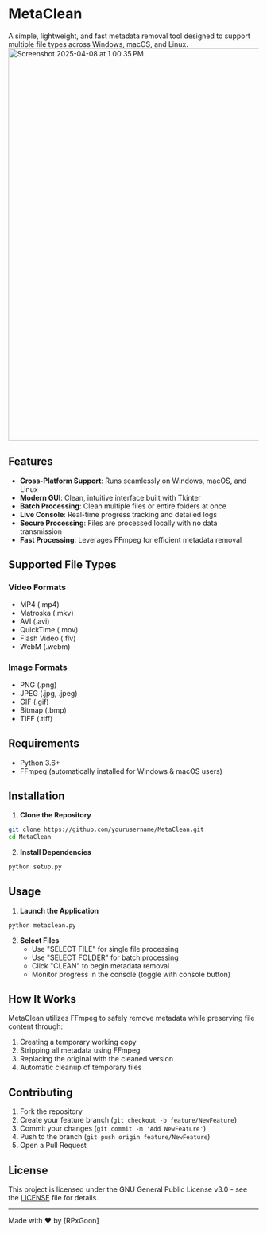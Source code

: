 # MetaClean

A simple, lightweight, and fast metadata removal tool designed to support multiple file types across Windows, macOS, and Linux.
<img width="790" alt="Screenshot 2025-04-08 at 1 00 35 PM" src="https://github.com/user-attachments/assets/e13a0150-4bf4-4e6c-ace4-90cba7751dc3" />



## Features

- **Cross-Platform Support**: Runs seamlessly on Windows, macOS, and Linux
- **Modern GUI**: Clean, intuitive interface built with Tkinter
- **Batch Processing**: Clean multiple files or entire folders at once
- **Live Console**: Real-time progress tracking and detailed logs
- **Secure Processing**: Files are processed locally with no data transmission
- **Fast Processing**: Leverages FFmpeg for efficient metadata removal

## Supported File Types

### Video Formats
- MP4 (.mp4)
- Matroska (.mkv)
- AVI (.avi)
- QuickTime (.mov)
- Flash Video (.flv)
- WebM (.webm)

### Image Formats
- PNG (.png)
- JPEG (.jpg, .jpeg)
- GIF (.gif)
- Bitmap (.bmp)
- TIFF (.tiff)

## Requirements

- Python 3.6+
- FFmpeg (automatically installed for Windows & macOS users)

## Installation

1. **Clone the Repository**
```bash
git clone https://github.com/yourusername/MetaClean.git
cd MetaClean
```

2. **Install Dependencies**
```bash
python setup.py
```

## Usage

1. **Launch the Application**
```bash
python metaclean.py
```

2. **Select Files**
   - Use "SELECT FILE" for single file processing
   - Use "SELECT FOLDER" for batch processing
   - Click "CLEAN" to begin metadata removal
   - Monitor progress in the console (toggle with console button)

## How It Works

MetaClean utilizes FFmpeg to safely remove metadata while preserving file content through:
1. Creating a temporary working copy
2. Stripping all metadata using FFmpeg
3. Replacing the original with the cleaned version
4. Automatic cleanup of temporary files


## Contributing

1. Fork the repository
2. Create your feature branch (`git checkout -b feature/NewFeature`)
3. Commit your changes (`git commit -m 'Add NewFeature'`)
4. Push to the branch (`git push origin feature/NewFeature`)
5. Open a Pull Request

## License

This project is licensed under the GNU General Public License v3.0 - see the [LICENSE](LICENSE) file for details.

---

Made with ❤️ by [RPxGoon]
